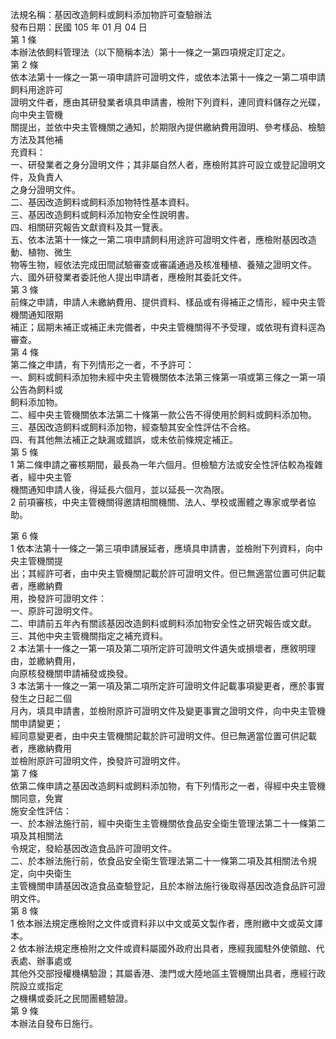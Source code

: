 法規名稱：基因改造飼料或飼料添加物許可查驗辦法  
發布日期：民國 105 年 01 月 04 日  
第 1 條  
本辦法依飼料管理法（以下簡稱本法）第十一條之一第四項規定訂定之。  
第 2 條  
依本法第十一條之一第一項申請許可證明文件，或依本法第十一條之一第二項申請飼料用途許可  
證明文件者，應由其研發業者填具申請書，檢附下列資料，連同資料儲存之光碟，向中央主管機  
關提出，並依中央主管機關之通知，於期限內提供繳納費用證明、參考樣品、檢驗方法及其他補  
充資料：  
一、研發業者之身分證明文件；其非屬自然人者，應檢附其許可設立或登記證明文件，及負責人  
之身分證明文件。  
二、基因改造飼料或飼料添加物特性基本資料。  
三、基因改造飼料或飼料添加物安全性說明書。  
四、相關研究報告文獻資料及其一覽表。  
五、依本法第十一條之一第二項申請飼料用途許可證明文件者，應檢附基因改造動、植物、微生  
物等生物，經依法完成田間試驗審查或審議通過及核准種植、養殖之證明文件。  
六、國外研發業者委託他人提出申請者，應檢附其委託文件。  
第 3 條  
前條之申請，申請人未繳納費用、提供資料、樣品或有得補正之情形，經中央主管機關通知限期  
補正；屆期未補正或補正未完備者，中央主管機關得不予受理，或依現有資料逕為審查。  
第 4 條  
第二條之申請，有下列情形之一者，不予許可：  
一、飼料或飼料添加物未經中央主管機關依本法第三條第一項或第三條之一第一項公告為飼料或  
飼料添加物。  
二、經中央主管機關依本法第二十條第一款公告不得使用於飼料或飼料添加物。  
三、基因改造飼料或飼料添加物，經查驗其安全性評估不合格。  
四、有其他無法補正之缺漏或錯誤，或未依前條規定補正。  
第 5 條  
1 第二條申請之審核期間，最長為一年六個月。但檢驗方法或安全性評估較為複雜者，經中央主管  
機關通知申請人後，得延長六個月，並以延長一次為限。  
2 前項審核，中央主管機關得邀請相關機關、法人、學校或團體之專家或學者協助。  


第 6 條  
1 依本法第十一條之一第三項申請展延者，應填具申請書，並檢附下列資料，向中央主管機關提  
出；其經許可者，由中央主管機關記載於許可證明文件。但已無適當位置可供記載者，應繳納費  
用，換發許可證明文件：  
一、原許可證明文件。  
二、申請前五年內有關該基因改造飼料或飼料添加物安全性之研究報告或文獻。  
三、其他中央主管機關指定之補充資料。  
2 本法第十一條之一第一項及第二項所定許可證明文件遺失或損壞者，應敘明理由，並繳納費用，  
向原核發機關申請補發或換發。  
3 本法第十一條之一第一項及第二項所定許可證明文件記載事項變更者，應於事實發生之日起二個  
月內，填具申請書，並檢附原許可證明文件及變更事實之證明文件，向中央主管機關申請變更；  
經同意變更者，由中央主管機關記載於許可證明文件。但已無適當位置可供記載者，應繳納費用  
並檢附原許可證明文件，換發許可證明文件。  
第 7 條  
依第二條申請之基因改造飼料或飼料添加物，有下列情形之一者，得經中央主管機關同意，免實  
施安全性評估：  
一、於本辦法施行前，經中央衛生主管機關依食品安全衛生管理法第二十一條第二項及其相關法  
令規定，發給基因改造食品許可證明文件。  
二、於本辦法施行前，依食品安全衛生管理法第二十一條第二項及其相關法令規定，向中央衛生  
主管機關申請基因改造食品查驗登記，且於本辦法施行後取得基因改造食品許可證明文件。  
第 8 條  
1 依本辦法規定應檢附之文件或資料非以中文或英文製作者，應附繳中文或英文譯本。  
2 依本辦法規定應檢附之文件或資料屬國外政府出具者，應經我國駐外使領館、代表處、辦事處或  
其他外交部授權機構驗證；其屬香港、澳門或大陸地區主管機關出具者，應經行政院設立或指定  
之機構或委託之民間團體驗證。  
第 9 條  
本辦法自發布日施行。  


